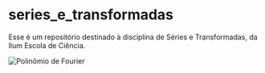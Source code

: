 # series_e_transformadas
Esse é um repositório destinado à disciplina de Séries e Transformadas, da Ilum Escola de Ciência.

![Polinômio de Fourier](https://user-images.githubusercontent.com/107067724/236653219-41197a03-2934-4398-a499-db4159bb4d76.gif)
